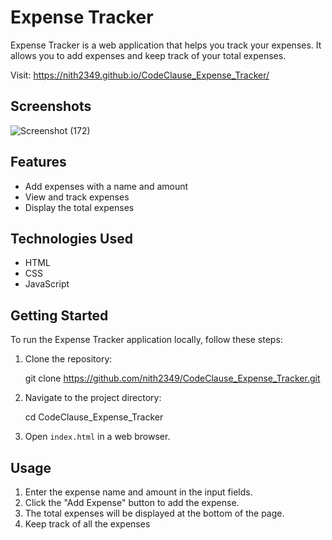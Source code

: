 # Expense Tracker

Expense Tracker is a web application that helps you track your expenses. It allows you to add expenses and keep track of your total expenses.

Visit: https://nith2349.github.io/CodeClause_Expense_Tracker/

## Screenshots
![Screenshot (172)](https://github.com/nith2349/CodeClause_Expense_Tracker/assets/76637901/c8aa3e24-556d-40e8-b9ef-534b5337f2ce)


## Features

- Add expenses with a name and amount
- View and track expenses
- Display the total expenses

## Technologies Used

- HTML
- CSS
- JavaScript

## Getting Started

To run the Expense Tracker application locally, follow these steps:

1. Clone the repository:

    git clone https://github.com/nith2349/CodeClause_Expense_Tracker.git

3. Navigate to the project directory:

    cd CodeClause_Expense_Tracker

4. Open `index.html` in a web browser.

## Usage

1. Enter the expense name and amount in the input fields.
2. Click the "Add Expense" button to add the expense.
3. The total expenses will be displayed at the bottom of the page.
4. Keep track of all the expenses

